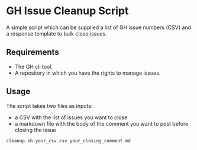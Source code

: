 # GH Issue Cleanup Script
A simple script which can be supplied a list of GH issue numbers (CSV) and a response template to bulk close issues. 

## Requirements

- The GH cli tool.
- A repository in which you have the rights to manage issues.

## Usage
The script takes two files as inputs:
- a CSV with the list of issues you want to close
- a markdown file with the body of the comment you want to post before closing the issue

`cleanup.sh your_csv.csv your_closing_comment.md`


